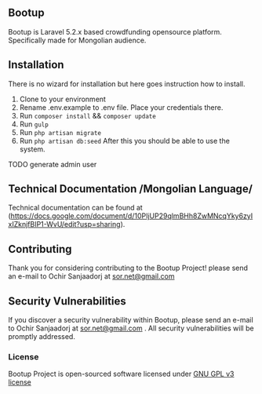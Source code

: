 ## Bootup

Bootup is Laravel 5.2.x based crowdfunding opensource platform. Specifically made for Mongolian audience.

## Installation

There is no wizard for installation but here goes instruction how to install.
1. Clone to your environment
2. Rename .env.example to .env file. Place your credentials there.
3. Run `composer install` && `composer update`
4. Run `gulp`
5. Run `php artisan migrate`
6. Run `php artisan db:seed`
After this you should be able to use the system.

TODO generate admin user

## Technical Documentation /Mongolian Language/

Technical documentation can be found at (https://docs.google.com/document/d/10PIjUP29qlmBHh8ZwMNcqYky6zyIxIZknjfBIP1-WvU/edit?usp=sharing).

## Contributing

Thank you for considering contributing to the Bootup Project! please send an e-mail to Ochir Sanjaadorj at sor.net@gmail.com

## Security Vulnerabilities

If you discover a security vulnerability within Bootup, please send an e-mail to Ochir Sanjaadorj at sor.net@gmail.com . All security vulnerabilities will be promptly addressed.

### License

Bootup Project is open-sourced software licensed under [GNU GPL v3 license](http://www.gnu.org/licenses/gpl-3.0.en.html)
